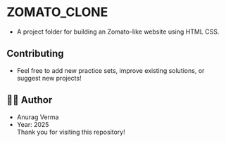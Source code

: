 # ZOMATO_CLONE
  - A project folder for building an Zomato-like website using HTML CSS.

## Contributing

  - Feel free to add new practice sets, improve existing solutions, or suggest new projects!

## 🧑‍💻 Author
  - Anurag Verma 
  - Year: 2025  
Thank you for visiting this repository!